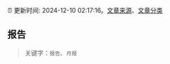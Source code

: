 :alarm_clock: 更新时间: 2024-12-10 02:17:16。[文章来源](/README.md)、[文章分类](/TAGS.md)

## 报告


> 关键字：`报告`、`月报`




